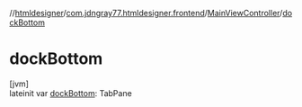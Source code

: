 //[htmldesigner](../../../index.md)/[com.jdngray77.htmldesigner.frontend](../index.md)/[MainViewController](index.md)/[dockBottom](dock-bottom.md)

# dockBottom

[jvm]\
lateinit var [dockBottom](dock-bottom.md): TabPane
